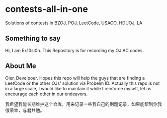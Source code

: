 # contests-all-in-one
Solutions of contests in BZOJ, POJ, LeetCode, USACO, HDUOJ, LA

## Something to say

Hi, I am Ex10si0n. This Repository is for recording my OJ AC codes.

## About Me

OIer, Develpoer.
Hopes this repo will help the guys that are finding a LeetCode or the other OJs' solution via Probelm ID.
Actually this repo is not in a large scale, I would like to maintain it while I reinforce myself, let us encourage each other in our endeavors.

我希望我能长期维护这个仓库，用来记录一些我自己的刷题记录，如果能帮到你我很荣幸，与君共勉。
